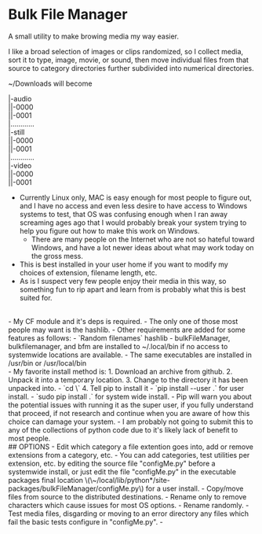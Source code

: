 # Bulk File Manager

A small utility to make browing media my way easier.

I like a broad selection of images or clips randomized, so I collect media, sort it to type, image, movie, or sound, then move individual files from that source to category directories further subdivided into numerical directories.

\~/Downloads will become<br>

|-audio<br>
||-0000<br>
||-0001<br>
|…………<br>
|-still<br>
||-0000<br>
||-0001<br>
|…………<br>
|-video<br>
||-0000<br>
||-0001<br>

  - Currently Linux only, MAC is easy enough for most people to figure out, and I have no access and even less desire to have access to Windows systems to test, that OS was confusing enough when I ran away screaming ages ago that I would probably break your system trying to help you figure out how to make this work on Windows.
    - There are many people on the Internet who are not so hateful toward Windows, and have a lot newer ideas about what may work today on the gross mess.
  - This is best installed in your user home if you want to modify my choices of extension, filename length, etc.
  - As is I suspect very few people enjoy their media in this way, so something fun to rip apart and learn from is probably what this is best suited for.
<br>
  - My CF module and it's deps is required.
    - The only one of those most people may want is the hashlib.
  - Other requirements are added for some features as follows:
    - `Random filenames` hashlib
  - bulkFileManager, bulkfilemanager, and bfm are installed to ~/.local/bin if no access to systemwide locations are available.
    - The same executables are installed in /usr/bin or /usr/local/bin
<br>
  - My favorite install method is:
    1. Download an archive from github.
    2. Unpack it into a temporary location.
    3. Change to the directory it has been unpacked into.
      - `cd \<directory\>`
    4. Tell pip to install it
      - `pip install --user .` for user install.
      - `sudo pip install .` for system wide install.
        - Pip will warn you about the potential issues with running it as the super user, if you fully understand that proceed, if not research and continue when you are aware of how this choice can damage your system.
  - I am probably not going to submit this to any of the collections of python code due to it's likely lack of benefit to most people.
<br>
  ## OPTIONS
  - Edit which category a file extention goes into, add or remove extensions from a category, etc.
    - You can add categories, test utilities per extension, etc. by editing the source file "configMe.py" before a systemwide install, or just edit the file "configMe.py" in the executable packages final location \(\~/local/lib/python*/site-packages/bulkFileManager/configMe.py\) for a user install.
  - Copy/move files from source to the distributed destinations.
  - Rename only to remove characters which cause issues for most OS options.
  - Rename randomly.
  - Test media files, disgarding or moving to an error directory any files which fail the basic tests configure in "configMe.py".
  - 
